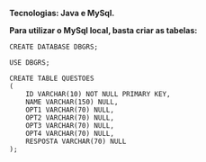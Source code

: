 **Tecnologias: Java e MySql.**

**Para utilizar o MySql local, basta criar as tabelas:**

```
CREATE DATABASE DBGRS;

USE DBGRS;

CREATE TABLE QUESTOES
(
    ID VARCHAR(10) NOT NULL PRIMARY KEY,
    NAME VARCHAR(150) NULL,
    OPT1 VARCHAR(70) NULL,
    OPT2 VARCHAR(70) NULL,
    OPT3 VARCHAR(70) NULL,
    OPT4 VARCHAR(70) NULL,
    RESPOSTA VARCHAR(70) NULL
);